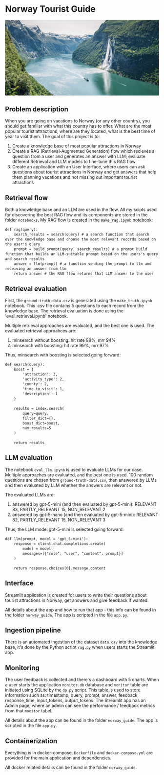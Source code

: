 # Norway Tourist Guide
![Fjord](https://github.com/belaz19/llm-explore-Norway/blob/main/fjord.jpg)
## Problem description
When you are going on vacations to Norway (or any other country), you should get familiar with what this country has to offer. What are the most popular tourist attractions, where are they located, what is the best time of year to visit them. The goal of this project is to:
1. Create a knowledge base of most popular attractions in Norway
2. Create a RAG (Retrieval-Augmented Generation) flow  which recieves a question from a user and generates an answer with LLM; evaluate different Retrieval and LLM models to fine-tune this RAG flow
3. Create an application with an User Interface, where users can ask questions about tourist attractions in Norway and get answers that help them planning vacations and not missing out important tourist attractions

## Retrieval flow
Both a knowledge base and an LLM are used in the flow. All my scipts used for discovering the best RAG flow and its components are stored in the folder `notebooks`.
My RAG flow is created in the `make_rag.ipynb` notebook:
```
def rag(query):
    search_results = search(query) # a search function that search over the Knowledge base and choose the most relevant records based on the user's query
    prompt = build_prompt(query, search_results) # a prompt build function that builds an LLM-suitable prompt based on the users's query and search results
    answer = llm(prompt) # a function sending the prompt to llm and receiving an answer from llm
    return answer # the RAG flow returns that LLM answer to the user
```

## Retrieval evaluation
First, the `ground-truth-data.csv` is generated using the `make_truth.ipynb` notebook. This .csv file contains 5 questions to each record from the knowledge base. The retrieval evaluation is done using the 'eval_retrieval.ipynb' notebook.

Multiple retrieval approaches are evaluated, and the best one is used.
The evaluated retrieval approahces are:
1. minsearch without boosting: hit rate 98%, mrr 94%
2. minsearch with boosting: hit rate 99%, mrr 97%

Thus, minsearch with boosting is selected going forward:
```
def search(query):
    boost = {
        'attraction': 3,
        'activity_type': 2,
        'county': 2,
        'time_to_visit': 1,
        'description': 1
    }

    results = index.search(
        query=query,
        filter_dict={},
        boost_dict=boost,
        num_results=5
    )

    return results
```

## LLM evaluation
The notebook `eval_llm.ipynb` is used to evaluate LLMs for our case. Multiple approaches are evaluated, and the best one is used.
100 random questions are chosen from `ground-truth-data.csv`, then answered by LLMs and then evaluated by LLM whether the answers are relevant or not.

The evaluated LLMs are:
1. answered by gpt-5-mini (and then evaluated by gpt-5-mini): RELEVANT 83, PARTLY_RELEVANT 15, NON_RELEVANT 2
2. answered by gpt-5-nano (and then evaluated by gpt-5-mini): RELEVANT 82, PARTLY_RELEVANT 15, NON_RELEVANT 3

Thus, the LLM model gpt-5-mini is selected going forward:
```
def llm(prompt, model = 'gpt_5-mini'):
    response = client.chat.completions.create(
        model = model,
        messages=[{"role": "user", "content": prompt}]
    )

    return response.choices[0].message.content
```

## Interface
Streamlit application is created for users to write their questions about tourist attractions in Norway, get answers and give feedback if wanted.

All details about the app and how to run that app - this info can be found in the folder `norway_guide`. The app is scripted in the file `app.py`.

## Ingestion pipeline
There is an automated ingestion of the dataset `data.csv` into the knowledge base, it's done by the Python script `rag.py` when users starts the Streamlit app.

## Monitoring
The user feedback is collected and there's a dashboard with 5 charts.
When a user starts the application `monitor.db` database and `monitor` table are initiated using SQLite by the `dp.py` script. This table is used to store information such as: timestamp, query, prompt, answer, feedback, response_time, input_tokens, output_tokens.
The Streamlit app has an Admin page, where an admin can see the performance / feedback metrics from that `monitor` tabel.

All details about the app can be found in the folder `norway_guide`. The app is scripted in the file `app.py`.

## Containerization
Everything is in docker-compose. `Dockerfile` and `docker-compose.yml` are provided for the main application and dependencies.

All docker related details can be found in the folder `norway_guide`.

##


